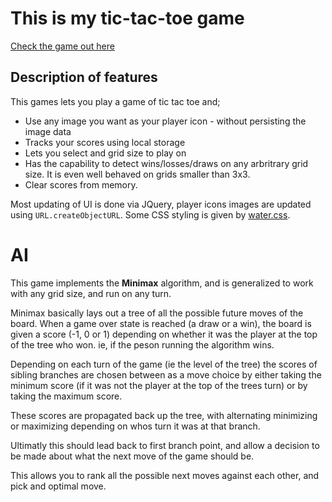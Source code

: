 # This is my tic-tac-toe game

[Check the game out here](https://gorff.github.io/Project_0/)

## Description of features

This games lets you play a game of tic tac toe and;
* Use any image you want as your player icon - without persisting the image data
* Tracks your scores using local storage
* Lets you select and grid size to play on
* Has the capability to detect wins/losses/draws on any arbritrary grid size. It is even well behaved on grids smaller than 3x3.
* Clear scores from memory.

Most updating of UI is done via JQuery, player icons images are updated using `URL.createObjectURL`. Some CSS styling is given by [water.css](https://watercss.kognise.dev/). 

# AI
This game implements the **Minimax** algorithm, and is generalized to work with any grid size, and run on any turn. 

Minimax basically lays out a tree of all the possible future moves of the board. When a game over state is reached  (a draw or a win), the board is given a score (-1, 0 or 1) depending on whether it was the player at the top of the tree who won. ie, if the peson running the algorithm wins. 

Depending on each turn of the game (ie the level of the tree) the scores of sibling branches are chosen between as a move choice by either taking the minimum score (if it was not the player at the top of the trees turn) or by taking the maximum score. 

These scores are propagated back up the tree, with alternating minimizing or maximizing depending on whos turn it was at that branch. 

Ultimatly this should lead back to first branch point, and allow a decision to be made about what the next move of the game should be. 

This allows you to rank all the possible next moves against each other, and pick and optimal move. 

